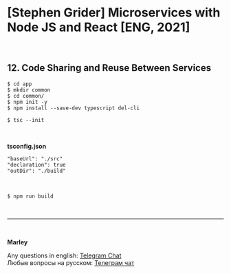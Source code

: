 # [Stephen Grider] Microservices with Node JS and React [ENG, 2021]

<br/>

## 12. Code Sharing and Reuse Between Services

    $ cd app
    $ mkdir common
    $ cd common/
    $ npm init -y
    $ npm install --save-dev typescript del-cli

    $ tsc --init

<br/>

**tsconfig.json**

    "baseUrl": "./src"
    "declaration": true
    "outDir": "./build"

<br/>

    $ npm run build

<!--
<br/>

### 06. An Easy Publish Command

<br/>

    $ npm version patch
    $ npm run build

<br/>

### 07. Relocating Shared Code

```
auth/src/errors copy to common/src/errors
auth/src/middlewares copy to common/src/middlewares
```

<br/>

```
$ npm install --save \
    express \
    express-validator \
    cookie-session \
    jsonwebtoken \
    @types/cookie-session \
    @types/express \
    @types/jsonwebtoken
```

<br/>

    $ tsc

<br/>

    $ npm run publish

<br/>

### 08. Updating Import Statements

    $ cd auth
    $ npm install --save @grider-ms-tickets/common

<br/>

### 09. Updating the Common Module

    $ cd auth
    $ npm update @grider-ms-tickets/common -->

<br/>

---

<br/>

**Marley**

Any questions in english: <a href="https://jsdev.org/chat/">Telegram Chat</a>  
Любые вопросы на русском: <a href="https://jsdev.ru/chat/">Телеграм чат</a>
